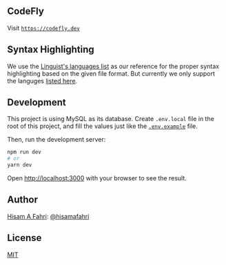 ## CodeFly

Visit [`https://codefly.dev`](https://codefly.dev)

## Syntax Highlighting

We use the [Linguist's languages list](https://github.com/github/linguist/blob/master/lib/linguist/languages.yml) as our reference for the proper syntax highlighting based on the given file format. But currently we only support the languges [listed here](https://microsoft.github.io/monaco-editor/).

## Development

This project is using MySQL as its database. Create `.env.local` file in the root of this project, and fill the values just like the [`.env.example`](.env.example) file.

Then, run the development server:

```bash
npm run dev
# or
yarn dev
```

Open [http://localhost:3000](http://localhost:3000) with your browser to see the result.

## Author

[Hisam A Fahri](https://hisamafahri.com): [@hisamafahri](https://github.com/hisamafahri)

## License

[MIT](LICENSE)
